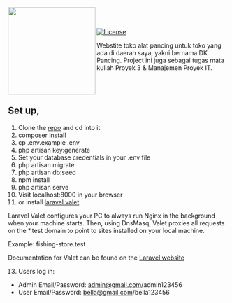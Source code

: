 <img src="https://github.com/rezarinaldi/fishing-store/raw/main/public/images/logo.png" width="200px" align="left"/>
<br><br>
<p align="left">
  <a href="https://packagist.org/packages/laravel/framework"><img src="https://poser.pugx.org/laravel/framework/license.svg" alt="License"></a>
<p>Webstite toko alat pancing untuk toko yang ada di daerah saya, yakni bernama DK Pancing. Project ini juga sebagai tugas mata kuliah Proyek 3 & Manajemen Proyek IT.</p>
<br><br>
</p>

## Set up,

1. Clone the [repo](https://github.com/rezarinaldi/fishing-store.git) and cd into it
2. composer install
3. cp .env.example .env
4. php artisan key:generate
5. Set your database credentials in your .env file
6. php artisan migrate
7. php artisan db:seed
8. npm install
9. php artisan serve
10. Visit localhost:8000 in your browser
11. or install [laravel valet](https://github.com/cretueusebiu/valet-windows).

Laravel Valet configures your PC to always run Nginx in the background when your machine starts. Then, using DnsMasq, Valet proxies all requests on the \*.test domain to point to sites installed on your local machine.

Example: fishing-store.test

Documentation for Valet can be found on the [Laravel website](https://laravel.com/docs/valet)

13. Users log in:

-   Admin Email/Password: admin@gmail.com/admin123456
-   User Email/Password: bella@gmail.com/bella123456
